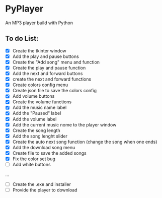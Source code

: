 # PyPlayer
 An MP3 player build with Python


 ## To do List:
 
 - [x] Create the tkinter window
 - [x] Add the play and pause buttons
 - [x] Create the "Add song" menu and function
 - [x] Create the play and pause function
 - [x] Add the next and forward buttons
 - [x] create the next and forward functions
 - [x] Create colors config menu
 - [x] Create json file to save the colors config
 - [x] Add volume buttons
 - [x] Create the volume functions
 - [x] Add the music name label
 - [x] Add the "Paused" label
 - [x] Add the volume label
 - [x] Add the current music nome to the player window
 - [x] Create the song length
 - [x] Add the song lenght slider
 - [X] Create the auto next song function (change the song when one ends)
 - [x] Add the download song menu
 - [x] Create file to save the added songs
 - [x] Fix the color set bug
 - [ ] Add white buttons
 
...
 
 - [ ] Create the .exe and installer
 - [ ] Provide the player to download
